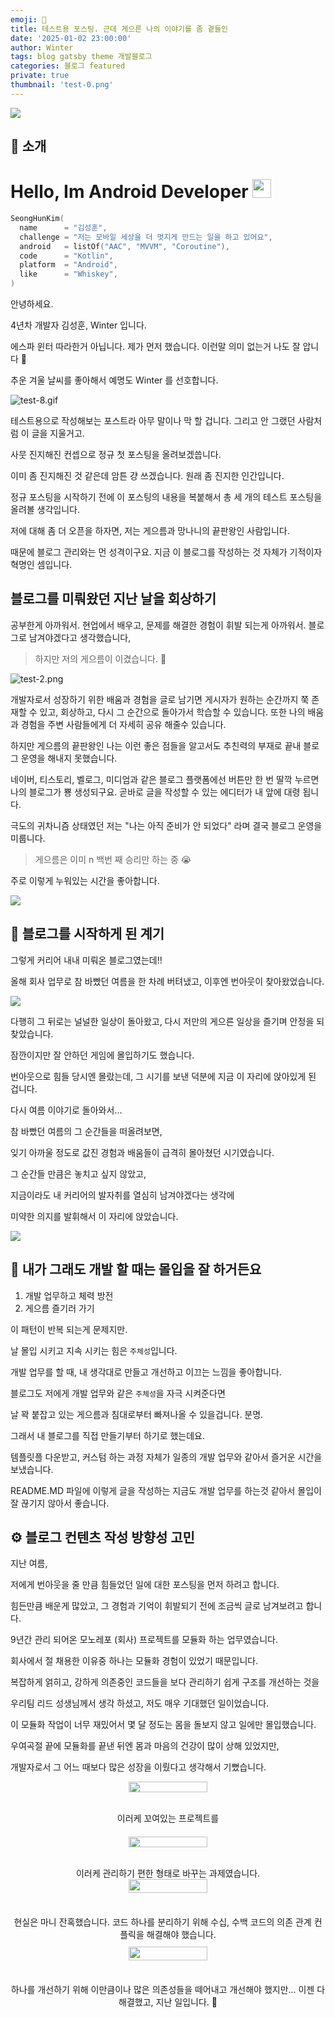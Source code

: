 ```yaml
---
emoji: 🧢
title: 테스트용 포스팅. 근데 게으른 나의 이야기를 좀 곁들인
date: '2025-01-02 23:00:00'
author: Winter
tags: blog gatsby theme 개발블로그
categories: 블로그 featured
private: true
thumbnail: 'test-0.png'
---
```


[//]: # (
private: 
    true -> 글 비공개
    false -> 글 공개
배포 환경에서만 적용됨.
)

![](test-0.png)

## 👋 소개

<h1>
  Hello, Im Android Developer 
  <img src="https://emojis.slackmojis.com/emojis/images/1531849430/4246/blob-sunglasses.gif?1531849430" width="30"/>
</h1>

```kotlin
SeongHunKim(
  name      = "김성훈",
  challenge = "저는 모바일 세상을 더 멋지게 만드는 일을 하고 있어요",
  android   = listOf("AAC", "MVVM", "Coroutine"),
  code      = "Kotlin",
  platform  = "Android",
  like      = "Whiskey",
)
```

안녕하세요.

4년차 개발자 김성훈, Winter 입니다.

에스파 윈터 따라한거 아닙니다. 제가 먼저 했습니다. 이런말 의미 없는거 나도 잘 압니다 🥹

추운 겨울 날씨를 좋아해서 예명도 Winter 를 선호합니다.

![test-8.gif](test-8.gif)

테스트용으로 작성해보는 포스트라 아무 말이나 막 할 겁니다.
그리고 안 그랬던 사람처럼 이 글을 지울거고.

사뭇 진지해진 컨셉으로 정규 첫 포스팅을 올려보겠씁니다. 

이미 좀 진지해진 것 같은데 암튼 걍 쓰겠습니다. 원래 좀 진지한 인간입니다.

정규 포스팅을 시작하기 전에
이 포스팅의 내용을 복붙해서 
총 세 개의 테스트 포스팅을 올려볼 생각입니다.

저에 대해 좀 더 오픈을 하자면, 
저는 게으름과 망나니의 끝판왕인 사람입니다.

때문에 블로그 관리와는 먼 성격이구요.
지금 이 블로그를 작성하는 것 자체가 기적이자 혁명인 셈입니다.

## 블로그를 미뤄왔던 지난 날을 회상하기

공부한게 아까워서.
현업에서 배우고, 문제를 해결한 경험이 휘발 되는게 아까워서.
블로그로 남겨야겠다고 생각했습니다,

 > 하지만 저의 게으름이 이겼습니다. 🤪

![test-2.png](test-1.png)

개발자로서 성장하기 위한 배움과 경험을 글로 남기면
게시자가 원하는 순간까지 쭉 존재할 수 있고, 회상하고, 
다시 그 순간으로 돌아가서 학습할 수 있습니다.
또한 나의 배움과 경험을 주변 사람들에게 더 자세히 공유 해줄수 있습니다.

하지만 게으름의 끝판왕인 나는
이런 좋은 점들을 알고서도
추친력의 부재로 끝내 블로그 운영을 해내지 못했습니다.

네이버, 티스토리, 벨로그, 미디엄과 같은 블로그 플랫폼에선 
버튼만 한 번 딸깍 누르면 나의 블로그가 뿅 생성되구요.
곧바로 글을 작성할 수 있는 에디터가 내 앞에 대령 됩니다.

극도의 귀차니즘 상태였던 저는
"나는 아직 준비가 안 되었다" 라며 결국 블로그 운영을 미룹니다.

> 게으름은 이미 n 백번 째 승리만 하는 중 😭

주로 이렇게 누워있는 시간을 좋아합니다.

![](test-2.jpg)

## 🤔 블로그를 시작하게 된 계기

그렇게 커리어 내내 미뤄온 블로그였는데!!

올해 회사 업무로 참 바빴던 여름을 한 차례 버텨냈고, 이후엔 번아웃이 찾아왔었습니다.  

![](tada2.png)

다행히 그 뒤로는 널널한 일상이 돌아왔고, 다시 저만의 게으른 일상을 즐기며 안정을 되찾았습니다.

잠깐이지만 잘 안하던 게임에 몰입하기도 했습니다.

번아웃으로 힘들 당시엔 몰랐는데, 그 시기를 보낸 덕분에 지금 이 자리에 앉아있게 된 겁니다.

다시 여름 이야기로 돌아와서...

참 바빴던 여름의 그 순간들을 떠올려보면, 

잊기 아까울 정도로 값진 경험과 배움들이 급격히 몰아쳤던 시기였습니다.

그 순간들 만큼은 놓치고 싶지 않았고,

지금이라도 내 커리어의 발자취를 열심히 남겨야겠다는 생각에

미약한 의지를 발휘해서 이 자리에 앉았습니다.

![](test-3.jpeg)

## 🚀 내가 그래도 개발 할 때는 몰입을 잘 하거든요

1. 개발 업무하고 체력 방전
2. 게으름 즐기러 가기

이 패턴이 반복 되는게 문제지만.

날 몰입 시키고 지속 시키는 힘은 `주체성`입니다.

개발 업무를 할 때, 내 생각대로 만들고 개선하고 이끄는 느낌을 좋아합니다.

블로그도 저에게 개발 업무와 같은 `주체성`을 자극 시켜준다면

날 꽉 붙잡고 있는 게으름과 침대로부터 빠져나올 수 있을겁니다. 분명.

그래서 내 블로그를 직접 만들기부터 하기로 했는데요.

템플릿플 다운받고, 커스텀 하는 과정 자체가 일종의 개발 업무와 같아서 즐거운 시간을 보냈습니다.

README.MD 파일에 이렇게 글을 작성하는 지금도 개발 업무를 하는것 같아서 몰입이 잘 끊기지 않아서 좋습니다.

## ⚙️ 블로그 컨텐츠 작성 방향성 고민

지난 여름, 

저에게 번아웃을 줄 만큼 힘들었던 일에 대한 포스팅을 먼저 하려고 합니다.

힘든만큼 배운게 많았고, 그 경험과 기억이 휘발되기 전에 조금씩 글로 남겨보려고 합니다.

9년간 관리 되어온 모노레포 (회사) 프로젝트를 모듈화 하는 업무였습니다.

회사에서 절 채용한 이유중 하나는 모듈화 경험이 있었기 때문입니다.

복잡하게 얽히고, 강하게 의존중인 코드들을 보다 관리하기 쉽게 구조를 개선하는 것을 

우리팀 리드 성생님께서 생각 하셨고, 저도 매우 기대했던 일이었습니다.

이 모듈화 작업이 너무 재밌어서 몇 달 정도는 몸을 돌보지 않고 일에만 몰입했습니다.

우여곡절 끝에 모듈화를 끝낸 뒤엔 몸과 마음의 건강이 많이 상해 있었지만, 

개발자로서 그 어느 때보다 많은 성장을 이뤘다고 생각해서 기뻤습니다.


<div style="display: flex; flex-wrap: wrap; gap: 20px; justify-content: center;">
  <div style="flex: 1 1 300px; text-align: center; min-width: 300px;">
    <img src="test-4-tangle-1.png" width="50%" />
    <p>이러케 꼬여있는 프로젝트를</p>
  </div>
  <div style="flex: 1 1 300px; text-align: center; min-width: 300px;">
    <img src="test-5-tangle-2.png" width="50%" />
    <p>이러케 관리하기 편한 형태로 바꾸는 과제였습니다.</p>
  </div>
</div>

<div style="display: flex; flex-wrap: wrap; gap: 20px; justify-content: center;">
  <div style="flex: 1 1 300px; text-align: center; min-width: 300px;">
    <img src="test-6-sweet-potato-1.png" width="50%" />
    <p>현실은 마니 잔혹했습니다. 코드 하나를 분리하기 위해 수십, 수백 코드의 의존 관계 컨플릭을 해결해야 했습니다.</p>
  </div>
  <div style="flex: 1 1 300px; text-align: center; min-width: 300px;">
    <img src="test-7-sweet-potato-2.png" width="50%" />
    <p>하나를 개선하기 위해 이만큼이나 많은 의존성들을 떼어내고 개선해야 했지만... 이젠 다 해결했고, 지난 일입니다. 🤪</p>
  </div>
</div>


```toc

```
